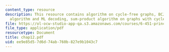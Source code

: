 ```yaml
---
content_type: resource
description: This resource contains algorithm on cycle-free graphs, BCJR, min-sum
  algorithm and ML decoding, sum-product algorithm on graphs with cycles.
file: https://ol-ocw-studio-app-qa.s3.amazonaws.com/courses/6-451-principles-of-digital-communication-ii-spring-2005/ee9e85d57d6d74ab760b827e9b1043c7_chap12.pdf
file_type: application/pdf
resourcetype: Document
title: chap12.pdf
uid: ee9e85d5-7d6d-74ab-760b-827e9b1043c7
---
```

